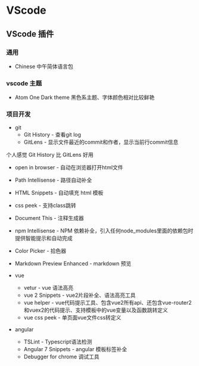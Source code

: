 # VScode

## VScode 插件

### 通用

- Chinese 中午简体语言包

### vscode 主题

- Atom One Dark theme 黑色系主题、字体颜色相对比较鲜艳

### 项目开发

- git
  - Git History - 查看git log
  - GitLens - 显示文件最近的commit和作者，显示当前行commit信息

个人感觉 Git History 比 GitLens 好用

- open in browser - 自动在浏览器打开html文件

- Path Intellisense - 路径自动补全

- HTML Snippets - 自动填充 html 模板

- css peek - 支持class跳转

- Document This - 注释生成器

- npm Intellisense - NPM 依赖补全，引入任何node_modules里面的依赖包时提供智能提示和自动完成

- Color Picker - 拾色器

- Markdown Preview Enhanced - markdown 预览

- vue
  - vetur - vue 语法高亮
  - vue 2 Snippets - vue2片段补全、语法高亮工具
  - vue helper - vue代码提示工具、包含vue2所有api、还包含vue-router2和vuex2的代码提示、支持模板中的vue变量以及函数跳转定义
  - vue css peek - 单页面vue文件css转定义

- angular
  - TSLint - Typescript语法检测
  - Angular 7 Snippets - angular 模板标签补全
  - Debugger for chrome 调试工具
  